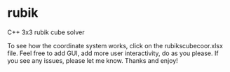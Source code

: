 rubik
=====

C++ 3x3 rubik cube solver

To see how the coordinate system works, click on the rubikscubecoor.xlsx file. 
Feel free to add GUI, add more user interactivity, do as you please.
If you see any issues, please let me know. Thanks and enjoy!
